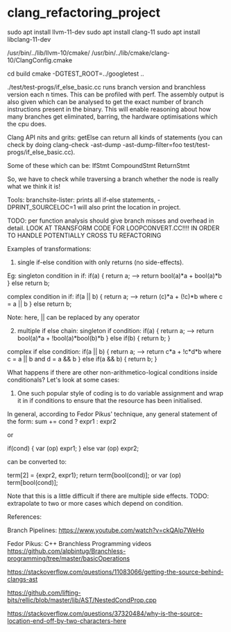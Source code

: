 # clang_refactoring_project

sudo apt install llvm-11-dev
sudo apt install clang-11
sudo apt install libclang-11-dev

/usr/bin/../lib/llvm-10/cmake/
/usr/bin/../lib/cmake/clang-10/ClangConfig.cmake

cd build
cmake -DGTEST_ROOT=../googletest ..

./test/test-progs/if_else_basic.cc runs branch version and
branchless version each n times. This can be profiled with perf. The assembly output is also given which can be analysed to get the exact number of branch instructions present in the binary. This will enable reasoning about how many branches get eliminated, barring, the hardware optimisations which the cpu does.

Clang API nits and grits:
getElse can return all kinds of statements (you can check by doing clang-check -ast-dump -ast-dump-filter=foo test/test-progs/if_else_basic.cc).

Some of these which can be:
IfStmt
CompoundStmt
ReturnStmt

So, we have to check while traversing a branch whether the node is really what we think it is!

Tools:
branchsite-lister:
prints all if-else statements, -DPRINT_SOURCELOC=1 will also print the location in project.

TODO: per function analysis should give branch misses and overhead in detail.
LOOK AT TRANSFORM CODE FOR LOOPCONVERT.CC!!!! IN ORDER TO HANDLE POTENTIALLY CROSS TU REFACTORING

Examples of transformations:
1. single if-else condition with only returns (no side-effects).

Eg:
singleton condition in if:
if(a) {
    return a;             -->           return bool(a)\*a + bool(a)*b
}
else return b;

complex condition in if:
if(a || b) {
    return a;             -->           return (c)\*a + (!c)*b where c = a || b
}
else return b;

Note: here, || can be replaced by any operator

2. multiple if else chain:
singleton if condition:
if(a) {
    return a;            -->            return bool(a)\*a + !bool(a)\*bool(b)*b
} else if(b) {
    return b;
}

complex if else condition:
if(a || b) {
    return a;           -->       return c\*a + !c\*d*b where c = a || b and d = a && b
} else if(a && b) {
    return b;
}

What happens if there are other non-arithmetico-logical conditions inside conditionals?
Let's look at some cases:

1. One such popular style of coding is to do variable assignment and wrap it in if conditions to ensure that the resource has been initialised.


In general, according to Fedor Pikus' technique, any general statement of the form:
sum += cond ? expr1 : expr2

or

if(cond) {
    var (op) expr1;
}
else var (op) expr2;

can be converted to:

term[2] = {expr2, expr1};
return term[bool(cond)];
or var (op) term[bool(cond)];

Note that this is a little difficult if there are multiple side effects.
TODO: extrapolate to two or more cases which depend on condition.

References:

Branch Pipelines:
https://www.youtube.com/watch?v=ckQAlp7WeHo

Fedor Pikus: C++ Branchless Programming videos
https://github.com/alpbintug/Branchless-programming/tree/master/basicOperations

https://stackoverflow.com/questions/11083066/getting-the-source-behind-clangs-ast

https://github.com/lifting-bits/rellic/blob/master/lib/AST/NestedCondProp.cpp

https://stackoverflow.com/questions/37320484/why-is-the-source-location-end-off-by-two-characters-here